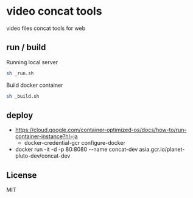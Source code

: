 # video concat tools
video files concat tools for web

## run / build
Running local server
```sh
sh _run.sh
```

Build docker container
```sh
sh _build.sh
```

## deploy
* https://cloud.google.com/container-optimized-os/docs/how-to/run-container-instance?hl=ja
  * docker-credential-gcr configure-docker
* docker run -it -d -p 80:8080 --name concat-dev asia.gcr.io/planet-pluto-dev/concat-dev

## License
MIT

